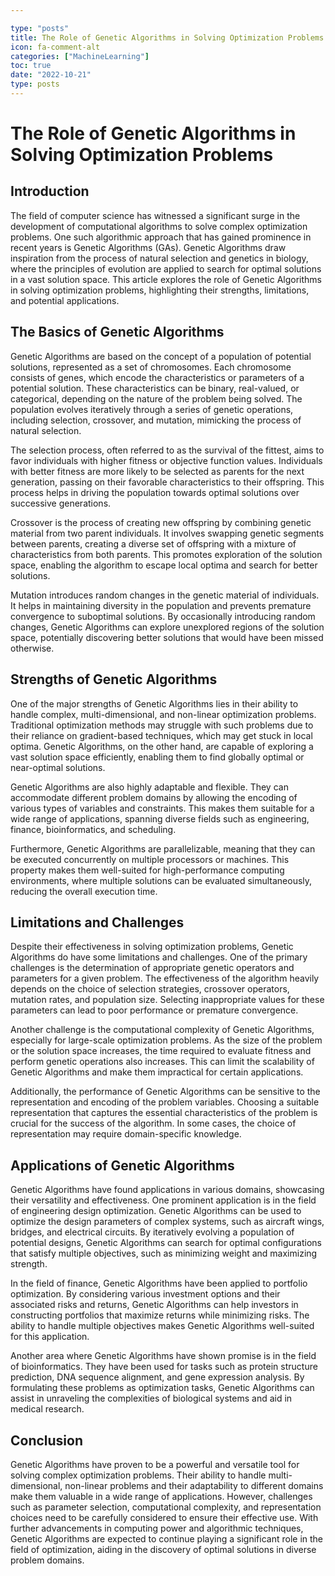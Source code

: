 ```yaml
---

type: "posts"
title: The Role of Genetic Algorithms in Solving Optimization Problems
icon: fa-comment-alt
categories: ["MachineLearning"]
toc: true
date: "2022-10-21"
type: posts
---
```





# The Role of Genetic Algorithms in Solving Optimization Problems

## Introduction

The field of computer science has witnessed a significant surge in the development of computational algorithms to solve complex optimization problems. One such algorithmic approach that has gained prominence in recent years is Genetic Algorithms (GAs). Genetic Algorithms draw inspiration from the process of natural selection and genetics in biology, where the principles of evolution are applied to search for optimal solutions in a vast solution space. This article explores the role of Genetic Algorithms in solving optimization problems, highlighting their strengths, limitations, and potential applications.

## The Basics of Genetic Algorithms

Genetic Algorithms are based on the concept of a population of potential solutions, represented as a set of chromosomes. Each chromosome consists of genes, which encode the characteristics or parameters of a potential solution. These characteristics can be binary, real-valued, or categorical, depending on the nature of the problem being solved. The population evolves iteratively through a series of genetic operations, including selection, crossover, and mutation, mimicking the process of natural selection.

The selection process, often referred to as the survival of the fittest, aims to favor individuals with higher fitness or objective function values. Individuals with better fitness are more likely to be selected as parents for the next generation, passing on their favorable characteristics to their offspring. This process helps in driving the population towards optimal solutions over successive generations.

Crossover is the process of creating new offspring by combining genetic material from two parent individuals. It involves swapping genetic segments between parents, creating a diverse set of offspring with a mixture of characteristics from both parents. This promotes exploration of the solution space, enabling the algorithm to escape local optima and search for better solutions.

Mutation introduces random changes in the genetic material of individuals. It helps in maintaining diversity in the population and prevents premature convergence to suboptimal solutions. By occasionally introducing random changes, Genetic Algorithms can explore unexplored regions of the solution space, potentially discovering better solutions that would have been missed otherwise.

## Strengths of Genetic Algorithms

One of the major strengths of Genetic Algorithms lies in their ability to handle complex, multi-dimensional, and non-linear optimization problems. Traditional optimization methods may struggle with such problems due to their reliance on gradient-based techniques, which may get stuck in local optima. Genetic Algorithms, on the other hand, are capable of exploring a vast solution space efficiently, enabling them to find globally optimal or near-optimal solutions.

Genetic Algorithms are also highly adaptable and flexible. They can accommodate different problem domains by allowing the encoding of various types of variables and constraints. This makes them suitable for a wide range of applications, spanning diverse fields such as engineering, finance, bioinformatics, and scheduling.

Furthermore, Genetic Algorithms are parallelizable, meaning that they can be executed concurrently on multiple processors or machines. This property makes them well-suited for high-performance computing environments, where multiple solutions can be evaluated simultaneously, reducing the overall execution time.

## Limitations and Challenges

Despite their effectiveness in solving optimization problems, Genetic Algorithms do have some limitations and challenges. One of the primary challenges is the determination of appropriate genetic operators and parameters for a given problem. The effectiveness of the algorithm heavily depends on the choice of selection strategies, crossover operators, mutation rates, and population size. Selecting inappropriate values for these parameters can lead to poor performance or premature convergence.

Another challenge is the computational complexity of Genetic Algorithms, especially for large-scale optimization problems. As the size of the problem or the solution space increases, the time required to evaluate fitness and perform genetic operations also increases. This can limit the scalability of Genetic Algorithms and make them impractical for certain applications.

Additionally, the performance of Genetic Algorithms can be sensitive to the representation and encoding of the problem variables. Choosing a suitable representation that captures the essential characteristics of the problem is crucial for the success of the algorithm. In some cases, the choice of representation may require domain-specific knowledge.

## Applications of Genetic Algorithms

Genetic Algorithms have found applications in various domains, showcasing their versatility and effectiveness. One prominent application is in the field of engineering design optimization. Genetic Algorithms can be used to optimize the design parameters of complex systems, such as aircraft wings, bridges, and electrical circuits. By iteratively evolving a population of potential designs, Genetic Algorithms can search for optimal configurations that satisfy multiple objectives, such as minimizing weight and maximizing strength.

In the field of finance, Genetic Algorithms have been applied to portfolio optimization. By considering various investment options and their associated risks and returns, Genetic Algorithms can help investors in constructing portfolios that maximize returns while minimizing risks. The ability to handle multiple objectives makes Genetic Algorithms well-suited for this application.

Another area where Genetic Algorithms have shown promise is in the field of bioinformatics. They have been used for tasks such as protein structure prediction, DNA sequence alignment, and gene expression analysis. By formulating these problems as optimization tasks, Genetic Algorithms can assist in unraveling the complexities of biological systems and aid in medical research.

## Conclusion

Genetic Algorithms have proven to be a powerful and versatile tool for solving complex optimization problems. Their ability to handle multi-dimensional, non-linear problems and their adaptability to different domains make them valuable in a wide range of applications. However, challenges such as parameter selection, computational complexity, and representation choices need to be carefully considered to ensure their effective use. With further advancements in computing power and algorithmic techniques, Genetic Algorithms are expected to continue playing a significant role in the field of optimization, aiding in the discovery of optimal solutions in diverse problem domains.